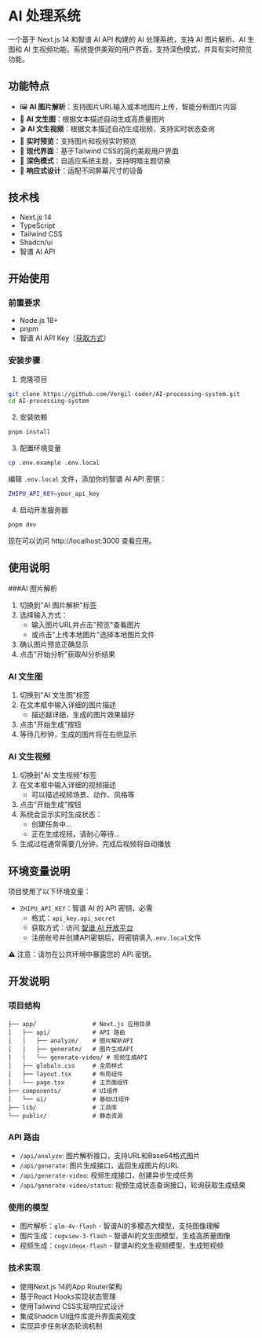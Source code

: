 # AI 处理系统

一个基于 Next.js 14 和智谱 AI API 构建的 AI 处理系统，支持 AI 图片解析、AI 生图和 AI 生视频功能。系统提供美观的用户界面，支持深色模式，并具有实时预览功能。

## 功能特点

- 🖼️ **AI 图片解析**：支持图片URL输入或本地图片上传，智能分析图片内容
- 🎨 **AI 文生图**：根据文本描述自动生成高质量图片
- 🎬 **AI 文生视频**：根据文本描述自动生成视频，支持实时状态查询
- 🎯 **实时预览**：支持图片和视频实时预览
- 🌈 **现代界面**：基于Tailwind CSS的简约美观用户界面
- 🌙 **深色模式**：自适应系统主题，支持明暗主题切换
- 📱 **响应式设计**：适配不同屏幕尺寸的设备

## 技术栈

- Next.js 14
- TypeScript
- Tailwind CSS
- Shadcn/ui
- 智谱 AI API

## 开始使用

### 前置要求

- Node.js 18+
- pnpm
- 智谱 AI API Key（[获取方式](https://open.bigmodel.cn/)）

### 安装步骤

1. 克隆项目

```bash
git clone https://github.com/Vergil-coder/AI-processing-system.git
cd AI-processing-system
```

2. 安装依赖

```bash
pnpm install
```

3. 配置环境变量

```bash
cp .env.example .env.local
```

编辑 `.env.local` 文件，添加你的智谱 AI API 密钥：

```bash
ZHIPU_API_KEY=your_api_key
```

4. 启动开发服务器

```bash
pnpm dev
```

现在可以访问 http://localhost:3000 查看应用。

## 使用说明

###AI 图片解析

1. 切换到"AI 图片解析"标签
2. 选择输入方式：
   - 输入图片URL并点击"预览"查看图片
   - 或点击"上传本地图片"选择本地图片文件
3. 确认图片预览正确显示
4. 点击"开始分析"获取AI分析结果

### AI 文生图

1. 切换到"AI 文生图"标签
2. 在文本框中输入详细的图片描述
   - 描述越详细，生成的图片效果越好
3. 点击"开始生成"按钮
4. 等待几秒钟，生成的图片将在右侧显示

### AI 文生视频

1. 切换到"AI 文生视频"标签
2. 在文本框中输入详细的视频描述
   - 可以描述视频场景、动作、风格等
3. 点击"开始生成"按钮
4. 系统会显示实时生成状态：
   - 创建任务中...
   - 正在生成视频，请耐心等待...
5. 生成过程通常需要几分钟，完成后视频将自动播放

## 环境变量说明

项目使用了以下环境变量：

- `ZHIPU_API_KEY`：智谱 AI 的 API 密钥，必需
  - 格式：`api_key.api_secret`
  - 获取方式：访问 [智谱 AI 开放平台](https://open.bigmodel.cn/)
  - 注册账号并创建API密钥后，将密钥填入`.env.local`文件

⚠️ 注意：请勿在公共环境中暴露您的 API 密钥。

## 开发说明

### 项目结构

```
├── app/                # Next.js 应用目录
│   ├── api/            # API 路由
│   │   ├── analyze/    # 图片解析API
│   │   ├── generate/   # 图片生成API
│   │   └── generate-video/ # 视频生成API
│   ├── globals.css     # 全局样式
│   ├── layout.tsx      # 布局组件
│   └── page.tsx        # 主页面组件
├── components/         # UI组件
│   └── ui/             # 基础UI组件
├── lib/                # 工具库
└── public/             # 静态资源
```

### API 路由

- `/api/analyze`: 图片解析接口，支持URL和Base64格式图片
- `/api/generate`: 图片生成接口，返回生成图片的URL
- `/api/generate-video`: 视频生成接口，创建异步生成任务
- `/api/generate-video/status`: 视频生成状态查询接口，轮询获取生成结果

### 使用的模型

- 图片解析：`glm-4v-flash` - 智谱AI的多模态大模型，支持图像理解
- 图片生成：`cogview-3-flash` - 智谱AI的文生图模型，生成高质量图像
- 视频生成：`cogvideox-flash` - 智谱AI的文生视频模型，生成短视频

### 技术实现

- 使用Next.js 14的App Router架构
- 基于React Hooks实现状态管理
- 使用Tailwind CSS实现响应式设计
- 集成Shadcn UI组件库提升界面美观度
- 实现异步任务状态轮询机制

